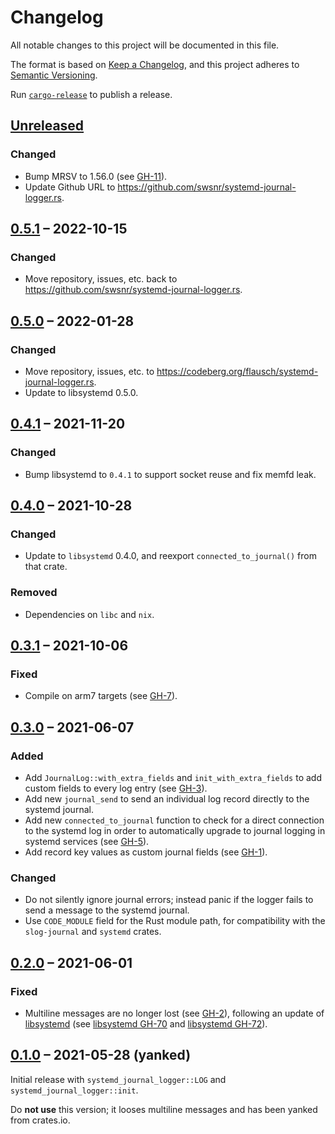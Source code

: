 # Changelog

All notable changes to this project will be documented in this file.

The format is based on [Keep a Changelog](https://keepachangelog.com/en/1.0.0/),
and this project adheres to [Semantic Versioning](https://semver.org/spec/v2.0.0.html).

Run [`cargo-release`][cr] to publish a release.

[cr]: https://github.com/crate-ci/cargo-release/

## [Unreleased]

### Changed
- Bump MRSV to 1.56.0 (see [GH-11]).
- Update Github URL to <https://github.com/swsnr/systemd-journal-logger.rs>.

[GH-11]: https://github.com/swsnr/systemd-journal-logger.rs/pull/11

## [0.5.1] – 2022-10-15

### Changed
- Move repository, issues, etc. back to <https://github.com/swsnr/systemd-journal-logger.rs>.

## [0.5.0] – 2022-01-28

### Changed
- Move repository, issues, etc. to <https://codeberg.org/flausch/systemd-journal-logger.rs>.
- Update to libsystemd 0.5.0.

## [0.4.1] – 2021-11-20

### Changed
- Bump libsystemd to `0.4.1` to support socket reuse and fix memfd leak.

## [0.4.0] – 2021-10-28

### Changed
- Update to `libsystemd` 0.4.0, and reexport `connected_to_journal()` from that crate.

### Removed
- Dependencies on `libc` and `nix`.

## [0.3.1] – 2021-10-06

### Fixed
- Compile on arm7 targets (see [GH-7]).

[GH-7]: https://github.com/swsnr/systemd-journal-logger.rs/pull/7

## [0.3.0] – 2021-06-07

### Added
- Add `JournalLog::with_extra_fields` and `init_with_extra_fields` to add custom fields to every log entry (see [GH-3]).
- Add new `journal_send` to send an individual log record directly to the systemd journal.
- Add new `connected_to_journal` function to check for a direct connection to the systemd log in order to automatically upgrade to journal logging in systemd services (see [GH-5]).
- Add record key values as custom journal fields (see [GH-1]).

### Changed
- Do not silently ignore journal errors; instead panic if the logger fails to send a message to the systemd journal.
- Use `CODE_MODULE` field for the Rust module path, for compatibility with the `slog-journal` and `systemd` crates.

[GH-1]: https://github.com/swsnr/systemd-journal-logger.rs/pull/1
[GH-3]: https://github.com/swsnr/systemd-journal-logger.rs/pull/3
[GH-5]: https://github.com/swsnr/systemd-journal-logger.rs/pull/5

## [0.2.0] – 2021-06-01

### Fixed

- Multiline messages are no longer lost (see [GH-2]), following an update of [libsystemd] (see [libsystemd GH-70] and [libsystemd GH-72]).

[GH-2]: https://github.com/swsnr/systemd-journal-logger.rs/pull/2
[libsystemd]: https://github.com/lucab/libsystemd-rs
[libsystemd GH-70]: https://github.com/lucab/libsystemd-rs/issues/70
[libsystemd GH-72]: https://github.com/lucab/libsystemd-rs/pull/72

## [0.1.0] – 2021-05-28 (yanked)

Initial release with `systemd_journal_logger::LOG` and `systemd_journal_logger::init`.

Do **not use** this version; it looses multiline messages and has been yanked from crates.io.

[Unreleased]: https://github.com/swsnr/systemd-journal-logger.rs/compare/v0.5.1...HEAD
[0.5.1]: https://github.com/swsnr/systemd-journal-logger.rs/compare/v0.5.0...v0.5.1
[0.5.0]: https://github.com/swsnr/systemd-journal-logger.rs/compare/v0.4.1...v0.5.0
[0.4.1]: https://github.com/swsnr/systemd-journal-logger.rs/compare/v0.4.0...v0.4.1
[0.4.0]: https://github.com/swsnr/systemd-journal-logger.rs/compare/v0.3.1...v0.4.0
[0.3.1]: https://github.com/swsnr/systemd-journal-logger.rs/compare/v0.3.0...v0.3.1
[0.3.0]: https://github.com/swsnr/systemd-journal-logger.rs/compare/v0.2.0...v0.3.0
[0.2.0]: https://github.com/swsnr/systemd-journal-logger.rs/compare/v0.1.0...v0.2.0
[0.1.0]: https://github.com/swsnr/systemd-journal-logger.rs/releases/tag/v0.1.0
